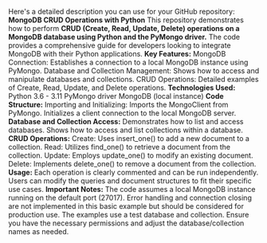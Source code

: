 Here's a detailed description you can use for your GitHub repository:
**MongoDB CRUD Operations with Python**
This repository demonstrates how to perform **CRUD (Create, Read, Update, Delete) operations on a MongoDB database using Python and the PyMongo driver.** The code provides a comprehensive guide for developers looking to integrate MongoDB with their Python applications.
**Key Features:**
MongoDB Connection: Establishes a connection to a local MongoDB instance using PyMongo.
Database and Collection Management: Shows how to access and manipulate databases and collections.
CRUD Operations: Detailed examples of Create, Read, Update, and Delete operations.
**Technologies Used:**
Python 3.6 - 3.11
PyMongo driver
MongoDB (local instance)
**Code Structure:**
Importing and Initializing:
Imports the MongoClient from PyMongo.
Initializes a client connection to the local MongoDB server.
**Database and Collection Access:**
Demonstrates how to list and access databases.
Shows how to access and list collections within a database.
**CRUD Operations:**
Create: Uses insert_one() to add a new document to a collection.
Read: Utilizes find_one() to retrieve a document from the collection.
Update: Employs update_one() to modify an existing document.
Delete: Implements delete_one() to remove a document from the collection.
**Usage:**
Each operation is clearly commented and can be run independently. Users can modify the queries and document structures to fit their specific use cases.
**Important Notes:**
The code assumes a local MongoDB instance running on the default port (27017).
Error handling and connection closing are not implemented in this basic example but should be considered for production use.
The examples use a test database and collection. Ensure you have the necessary permissions and adjust the database/collection names as needed.
